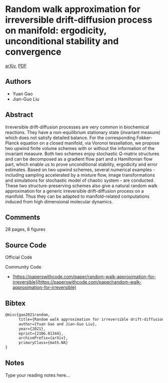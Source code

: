 
# Random walk approximation for irreversible drift-diffusion process on manifold: ergodicity, unconditional stability and convergence

[arXiv](https://arxiv.org/abs/2106.01344), [PDF](https://arxiv.org/pdf/2106.01344.pdf)

## Authors

- Yuan Gao
- Jian-Guo Liu

## Abstract

Irreversible drift-diffusion processes are very common in biochemical reactions. They have a non-equilibrium stationary state (invariant measure) which does not satisfy detailed balance. For the corresponding Fokker-Planck equation on a closed manifold, via Voronoi tessellation, we propose two upwind finite volume schemes with or without the information of the invariant measure. Both two schemes enjoy stochastic $Q$-matrix structures and can be decomposed as a gradient flow part and a Hamiltonian flow part, which enable us to prove unconditional stability, ergodicity and error estimates. Based on two upwind schemes, several numerical examples - including sampling accelerated by a mixture flow, image transformations and simulations for stochastic model of chaotic system - are conducted. These two structure-preserving schemes also give a natural random walk approximation for a generic irreversible drift-diffusion process on a manifold. Thus they can be adapted to manifold-related computations induced from high dimensional molecular dynamics.

## Comments

28 pages, 8 figures

## Source Code

Official Code



Community Code

- [https://paperswithcode.com/paper/random-walk-approximation-for-irreversible](https://paperswithcode.com/paper/random-walk-approximation-for-irreversible)

## Bibtex

```tex
@misc{gao2021random,
      title={Random walk approximation for irreversible drift-diffusion process on manifold: ergodicity, unconditional stability and convergence}, 
      author={Yuan Gao and Jian-Guo Liu},
      year={2021},
      eprint={2106.01344},
      archivePrefix={arXiv},
      primaryClass={math.NA}
}
```

## Notes

Type your reading notes here...

